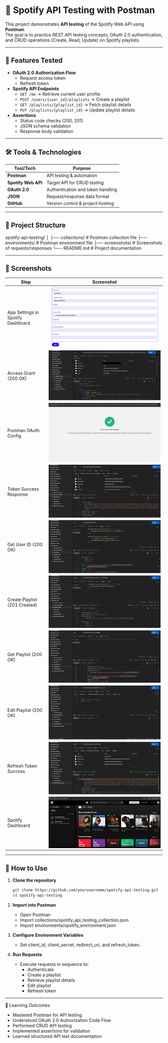 # 🎵 Spotify API Testing with Postman

This project demonstrates **API testing** of the Spotify Web API using **Postman**.  
The goal is to practice REST API testing concepts, OAuth 2.0 authentication,  
and CRUD operations (Create, Read, Update) on Spotify playlists.  

---

## 📌 Features Tested
- **OAuth 2.0 Authorization Flow**
  - Request access token
  - Refresh token  
- **Spotify API Endpoints**
  - `GET /me` → Retrieve current user profile
  - `POST /users/{user_id}/playlists` → Create a playlist
  - `GET /playlists/{playlist_id}` → Fetch playlist details
  - `PUT /playlists/{playlist_id}` → Update playlist details
- **Assertions**
  - Status code checks (200, 201)
  - JSON schema validation
  - Response body validation

---

## 🛠️ Tools & Technologies
| Tool/Tech         | Purpose                              |
|-------------------|--------------------------------------|
| **Postman**       | API testing & automation             |
| **Spotify Web API** | Target API for CRUD testing         |
| **OAuth 2.0**     | Authentication and token handling    |
| **JSON**          | Request/response data format         |
| **GitHub**        | Version control & project hosting    |

---

## 📂 Project Structure
spotify-api-testing/
│
├── collections/ # Postman collection file
├── environments/ # Postman environment file
├── screenshots/ # Screenshots of requests/responses
└── README.md # Project documentation

---

## 📸 Screenshots

| Step                               | Screenshot                              |
|-----------------------------------|----------------------------------------|
| App Settings in Spotify Dashboard | ![](screenshots/01-dashboard-app-settings.png) |
| Access Grant (200 OK)             | ![](screenshots/02-get-access-grant-200.png)   |
| Postman OAuth Config              | ![](screenshots/03-postman-oauth-config.png)   |
| Token Success Response            | ![](screenshots/04-token-success-response.png) |
| Get User ID (200 OK)              | ![](screenshots/05-get-user-id-200.png)        |
| Create Playlist (201 Created)     | ![](screenshots/06-post-add-playlist-201.png)  |
| Get Playlist (200 OK)             | ![](screenshots/07-get-playlist-200.png)       |
| Edit Playlist (200 OK)            | ![](screenshots/08-put-edit-playlist-200.png)  |
| Refresh Token Success             | ![](screenshots/09-refresh-token-success-response.png) |
| Spotify Dashboard                 | ![](screenshots/10-spotify-dashboard.png)      |

---

## 🚀 How to Use
1. **Clone the repository**
   ```bash
   git clone https://github.com/yourusername/spotify-api-testing.git
   cd spotify-api-testing
   
2. **Import into Postman**
   - Open Postman
   - Import collections/spotify_api_testing_collection.json
   - Import environments/spotify_environment.json

3. **Configure Environment Variables**
   - Set client_id, client_secret, redirect_uri, and refresh_token.

4. **Run Requests**
   - Execute requests in sequence to:
        - Authenticate
        - Create a playlist
        - Retrieve playlist details
        - Edit playlist
        - Refresh token

--- 

🧾 Learning Outcomes
- Mastered Postman for API testing
- Understood OAuth 2.0 Authorization Code Flow
- Performed CRUD API testing
- Implemented assertions for validation
- Learned structured API test documentation
